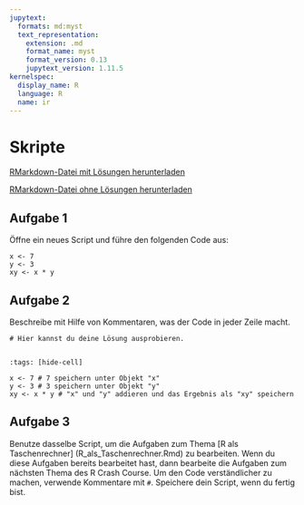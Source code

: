 ```yaml
---
jupytext:
  formats: md:myst
  text_representation:
    extension: .md
    format_name: myst
    format_version: 0.13
    jupytext_version: 1.11.5
kernelspec:
  display_name: R
  language: R
  name: ir
---
```


# Skripte 

<a href=https://raw.githubusercontent.com/Methods-Berlin/RTraining/main/Aufgaben_rmd/Skripte.Rmd download=Skripte.Rmd>RMarkdown-Datei mit Lösungen herunterladen</a>


<a href=https://raw.githubusercontent.com/Methods-Berlin/RTraining/Rmd_ohne_Loesung/Rmd_ohne_Loesungen/Skripte.Rmd download=Skripte.Rmd>RMarkdown-Datei ohne Lösungen herunterladen</a>



## Aufgabe 1

Öffne ein neues Script und führe den folgenden Code aus: 

```{code-cell} r
x <- 7 
y <- 3
xy <- x * y 

```


## Aufgabe 2

Beschreibe mit Hilfe von Kommentaren, was der Code in jeder Zeile macht. 


```{code-cell} r
# Hier kannst du deine Lösung ausprobieren.


```

<!-- loesung: start-->


```{code-cell} r
:tags: [hide-cell]

x <- 7 # 7 speichern unter Objekt "x" 
y <- 3 # 3 speichern unter Objekt "y" 
xy <- x * y # "x" und "y" addieren und das Ergebnis als "xy" speichern 

```


<!-- loesung: ende-->


## Aufgabe 3

Benutze dasselbe Script, um die Aufgaben zum Thema [R als Taschenrechner] (R_als_Taschenrechner.Rmd) zu bearbeiten. Wenn du diese Aufgaben bereits bearbeitet hast, dann bearbeite die Aufgaben zum nächsten Thema des R Crash Course. Um den Code verständlicher zu machen, verwende Kommentare mit `#`. Speichere dein Script, wenn du fertig bist. 


